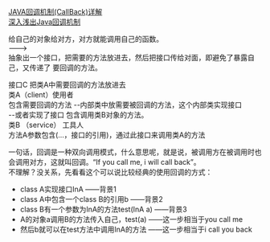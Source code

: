 
[JAVA回调机制(CallBack)详解](https://www.cnblogs.com/heshuchao/p/5376298.html#!comments)  
[深入浅出Java回调机制](https://www.iteye.com/blog/hellosure-1130176)  

给自己的对象给对方，对方就能调用自己的函数。  
--->  
抽象出一个接口，把需要的方法放进去，然后把接口传给对面，即避免了暴露自己，又传递了 要回调的方法。  

接口C 把类A中需要回调的方法放进去  
类A（client）使用者   
        包含需要回调的方法 
        --内部类中放需要被回调的方法，这个内部类实现接口  
        --或者实现了接口
      包含调用类B对象的方法。  
类B （service） 工具人  
        方法A参数包含(...，接口的引用)，通过此接口来调用类A的方法  


一句话，回调是一种双向调用模式，什么意思呢，就是说，被调用方在被调用时也会调用对方，这就叫回调。“If you call me, i will call back”。  
不理解？没关系，先看看这个可以说比较经典的使用回调的方式：
- class A实现接口InA ——背景1
- class A中包含一个class B的引用b ——背景2
- class B有一个参数为InA的方法test(InA a) ——背景3
- A的对象a调用B的方法传入自己，test(a) ——这一步相当于you call me
- 然后b就可以在test方法中调用InA的方法 ——这一步相当于i call you back



